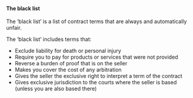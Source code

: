 ####  The black list

The ‘black list’ is a list of contract terms that are always and automatically
unfair.

The ‘black list’ includes terms that:

  * Exclude liability for death or personal injury 
  * Require you to pay for products or services that were not provided 
  * Reverse a burden of proof that is on the seller 
  * Makes you cover the cost of any arbitration 
  * Gives the seller the exclusive right to interpret a term of the contract 
  * Gives exclusive jurisdiction to the courts where the seller is based (unless you are also based there) 
